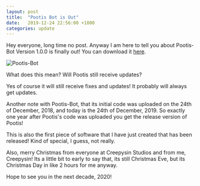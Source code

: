 ```yaml
---
layout: post
title:  "Pootis Bot is Out"
date:   2019-12-24 22:56:00 +1000
categories: update
---
```


Hey everyone, long time no post. Anyway I am here to tell you about Pootis-Bot Version 1.0.0 is finally out! You can download it [here](https://pootis-bot.voltstro.dev/download/).

![Pootis-Bot]({{site.baseurl}}/assets/blog/2019-12-24/pootis-bot-is-out/pootis.jpg)

What does this mean? Will Pootis still receive updates?

Yes of course it will still receive fixes and updates! It probably will always get updates.

Another note with Pootis-Bot, that its initial code was uploaded on the 24th of December, 2018, and today is the 24th of December, 2019. So exactly one year after Pootis's code was uploaded you get the release version of Pootis!

This is also the first piece of software that I have just created that has been released! Kind of special, I guess, not really.

Also, merry Christmas from everyone at Creepysin Studios and from me, Creepysin! Its a little bit to early to say that, its still Christmas Eve, but its Christmas Day in like 2 hours for me anyway.

Hope to see you in the next decade, 2020!